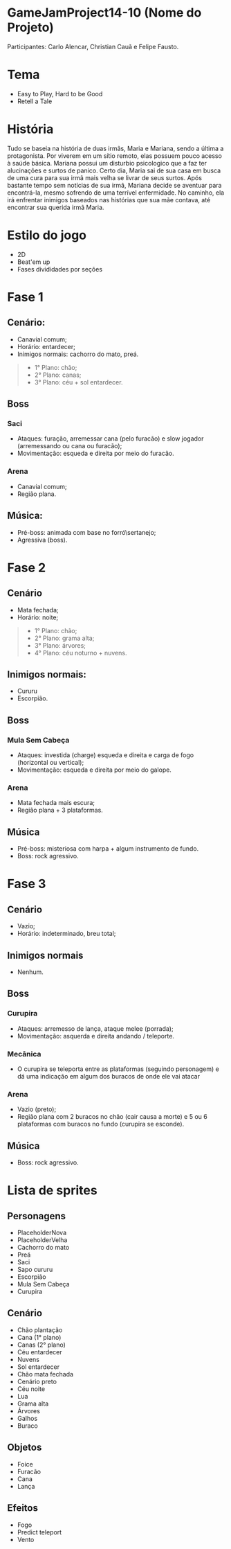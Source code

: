 # GameJamProject14-10 (Nome do Projeto)

Participantes: Carlo Alencar, Christian Cauã e Felipe Fausto.

# Tema

* Easy to Play, Hard to be Good
* Retell a Tale

#  História

Tudo se baseia na história de duas irmãs, Maria e Mariana, sendo a última a protagonista. Por viverem em um sítio remoto, elas possuem pouco acesso à saúde básica. Mariana possui um disturbio psicologico que a faz ter alucinações e surtos de panico.
Certo dia, Maria sai de sua casa em busca de uma cura para sua irmã mais velha se livrar de seus surtos. Após bastante tempo sem notícias de sua irmã, Mariana decide se aventuar para encontrá-la, mesmo sofrendo de uma terrível enfermidade.
No caminho, ela irá enfrentar inimigos baseados nas histórias que sua mãe contava, até encontrar sua querida irmã Maria.

# Estilo do jogo

* 2D
* Beat'em up
* Fases divididades por seções

# Fase 1

## Cenário:

* Canavial comum;
* Horário: entardecer;
* Inimigos normais: cachorro do mato, preá.
>* 1° Plano: chão;
>* 2° Plano: canas;
>* 3° Plano: céu + sol entardecer.

## Boss

### Saci

* Ataques: furação, arremessar cana (pelo furacão) e slow jogador (arremessando ou cana ou furacão);
* Movimentação: esqueda e direita por meio do furacão.

### Arena

* Canavial comum;
* Região plana.

## Música: 

* Pré-boss: animada com base no forró\sertanejo;
* Agressiva (boss).

# Fase 2

## Cenário

* Mata fechada;
* Horário: noite;
>* 1° Plano: chão;
>* 2° Plano: grama alta;
>* 3° Plano: árvores;
>* 4° Plano: céu noturno + nuvens.

## Inimigos normais: 

* Cururu
* Escorpião.

## Boss

### Mula Sem Cabeça

* Ataques: investida (charge) esqueda e direita e carga de fogo (horizontal ou vertical);
* Movimentação: esqueda e direita por meio do galope.

### Arena

* Mata fechada mais escura;
* Região plana + 3 plataformas.

## Música

* Pré-boss: misteriosa com harpa + algum instrumento de fundo.
* Boss: rock agressivo.

# Fase 3

## Cenário

* Vazio;
* Horário: indeterminado, breu total;

## Inimigos normais 

* Nenhum.

## Boss

### Curupira

* Ataques: arremesso de lança, ataque melee (porrada);
* Movimentação: asquerda e direita andando / teleporte.

### Mecânica

* O curupira se teleporta entre as plataformas (seguindo personagem) e dá uma indicação em algum dos buracos de onde ele vai atacar 

### Arena

* Vazio (preto);
* Região plana com 2 buracos no chão (cair causa a morte) e 5 ou 6 plataformas com buracos no fundo (curupira se esconde).

## Música

* Boss: rock agressivo.

# Lista de sprites

## Personagens

* PlaceholderNova
* PlaceholderVelha
* Cachorro do mato
* Preá
* Saci
* Sapo cururu
* Escorpião
* Mula Sem Cabeça
* Curupira

## Cenário

* Chão plantação
* Cana (1° plano)
* Canas (2° plano)
* Céu entardecer
* Nuvens
* Sol entardecer
* Chão mata fechada
* Cenário preto
* Céu noite
* Lua
* Grama alta
* Árvores
* Galhos
* Buraco

## Objetos

* Foice
* Furacão
* Cana
* Lança

## Efeitos

* Fogo
* Predict teleport
* Vento
